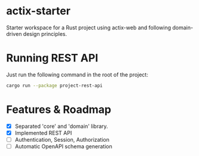 # actix-starter
Starter workspace for a Rust project using actix-web and following
domain-driven design principles.

# Running REST API
Just run the following command in the root of the project:
```bash
cargo run --package project-rest-api
```

# Features & Roadmap
- [x] Separated 'core' and 'domain' library.
- [x] Implemented REST API
- [ ] Authentication, Session, Authorization
- [ ] Automatic OpenAPI schema generation
